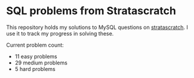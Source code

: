 # SQL problems from Stratascratch

This repository holds my solutions to MySQL questions on [stratascratch](https://www.stratascratch.com/). I use it to track my progress in solving these.

Current problem count:
- 11 easy problems
- 29 medium problems
- 5 hard problems